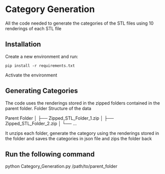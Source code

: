# Category Generation

All the code needed to generate the categories of the STL files using 10 renderings of each STL file


## Installation

Create a new environment and run:

```pip install -r requirements.txt```

Activate the environment

## Generating Categories

The code uses the renderings stored in the zipped folders contained in the parent folder. Folder Structure of the data

Parent Folder
│
├── Zipped_STL_Folder_1.zip
│
├── Zipped_STL_Folder_2.zip
│
└── ...

It unzips each folder, generate the category using the renderings stored in the folder and saves the categories in json file and zips the folder back

## Run the following command
python Category_Generation.py /path/to/parent_folder



